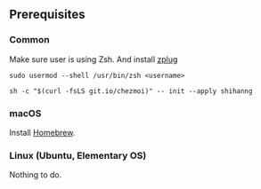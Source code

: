 ## Prerequisites

### Common

Make sure user is using Zsh.
And install [zplug](https://github.com/zplug/zplug)

```console
sudo usermod --shell /usr/bin/zsh <username>
```

```console
sh -c "$(curl -fsLS git.io/chezmoi)" -- init --apply shihanng
```

### macOS

Install [Homebrew](https://brew.sh/).

### Linux (Ubuntu, Elementary OS)

Nothing to do.

